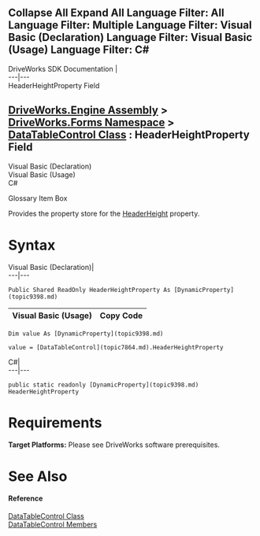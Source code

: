 Collapse All Expand All Language Filter: All  Language Filter: Multiple  Language Filter: Visual Basic (Declaration) Language Filter: Visual Basic (Usage) Language Filter: C#  
---  
DriveWorks SDK Documentation  |   
---|---  
HeaderHeightProperty Field   
  
[DriveWorks.Engine Assembly](topic2156.md) > [DriveWorks.Forms Namespace](topic7266.md) > [DataTableControl Class](topic7864.md) : HeaderHeightProperty Field  
---  
  
Visual Basic (Declaration)    
Visual Basic (Usage)    
C# 

Glossary Item Box

Provides the property store for the [HeaderHeight](topic7894.md) property. 

# Syntax

Visual Basic (Declaration)|   
---|---  
      
    
    Public Shared ReadOnly HeaderHeightProperty As [DynamicProperty](topic9398.md)  
  
Visual Basic (Usage)| Copy Code  
---|---  
      
    
    Dim value As [DynamicProperty](topic9398.md)
     
    value = [DataTableControl](topic7864.md).HeaderHeightProperty  
  
C#|   
---|---  
      
    
    public static readonly [DynamicProperty](topic9398.md) HeaderHeightProperty  
  
# Requirements

**Target Platforms:** Please see DriveWorks software prerequisites.

# See Also

#### Reference

[DataTableControl Class](topic7864.md)   
[DataTableControl Members](topic7865.md)


